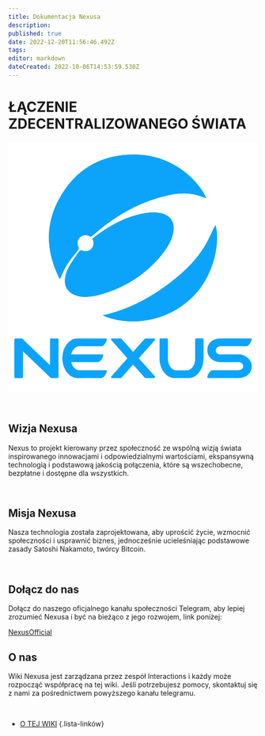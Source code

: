 ```yaml
---
title: Dokumentacja Nexusa
description: 
published: true
date: 2022-12-20T11:56:46.492Z
tags: 
editor: markdown
dateCreated: 2022-10-06T14:53:59.530Z
---
```


# ŁĄCZENIE ZDECENTRALIZOWANEGO ŚWIATA

![nexuslogoblue1000px.png](/nexuslogoblue1000px.png)

&nbsp;

## Wizja Nexusa
Nexus to projekt kierowany przez społeczność ze wspólną wizją świata inspirowanego innowacjami i odpowiedzialnymi wartościami, ekspansywną technologią i podstawową jakością połączenia, które są wszechobecne, bezpłatne i dostępne dla wszystkich.

&nbsp;

## Misja Nexusa
Nasza technologia została zaprojektowana, aby uprościć życie, wzmocnić społeczności i usprawnić biznes, jednocześnie ucieleśniając podstawowe zasady Satoshi Nakamoto, twórcy Bitcoin.

&nbsp;

## Dołącz do nas
Dołącz do naszego oficjalnego kanału społeczności Telegram, aby lepiej zrozumieć Nexusa i być na bieżąco z jego rozwojem, link poniżej:

[NexusOfficial](https://t.me/NexusOfficial)
&nbsp;
## O nas
Wiki Nexusa jest zarządzana przez zespół Interactions i każdy może rozpocząć współpracę na tej wiki. Jeśli potrzebujesz pomocy, skontaktuj się z nami za pośrednictwem powyższego kanału telegramu.

&nbsp;
- [O TEJ WIKI](/en/about)
{.lista-linków}